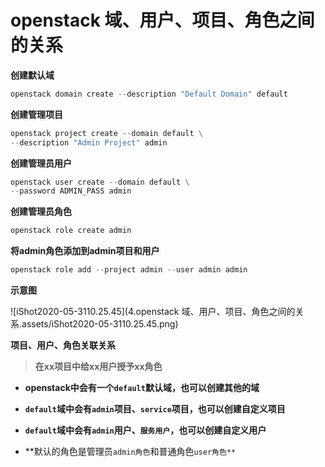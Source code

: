 # openstack 域、用户、项目、角色之间的关系

**创建默认域**

```python
openstack domain create --description "Default Domain" default
```



**创建管理项目**

```python
openstack project create --domain default \
--description "Admin Project" admin
```



**创建管理员用户**

```python
openstack user create --domain default \
--password ADMIN_PASS admin
```



**创建管理员角色**

```python
openstack role create admin
```



**将admin角色添加到admin项目和用户**

```python
openstack role add --project admin --user admin admin
```





**示意图**

![iShot2020-05-3110.25.45](4.openstack 域、用户、项目、角色之间的关系.assets/iShot2020-05-3110.25.45.png)

**项目、用户、角色关联关系**

> **在xx项目中给xx用户授予xx角色**

- **openstack中会有一个`default`默认域，也可以创建其他的域**

- **`default`域中会有``admin``项目、``service``项目，也可以创建自定义项目**
- **`default`域中会有`admin`用户、`服务用户`，也可以创建自定义用户**
- **默认的角色是管理员`admin角色`和普通角色`user角色**`







